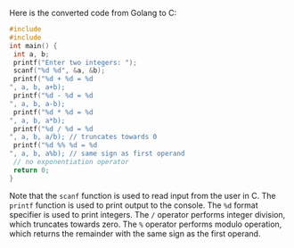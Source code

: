 Here is the converted code from Golang to C:
```c
#include 
#include 
int main() {
 int a, b;
 printf("Enter two integers: ");
 scanf("%d %d", &a, &b);
 printf("%d + %d = %d
", a, b, a+b);
 printf("%d - %d = %d
", a, b, a-b);
 printf("%d * %d = %d
", a, b, a*b);
 printf("%d / %d = %d
", a, b, a/b); // truncates towards 0
 printf("%d %% %d = %d
", a, b, a%b); // same sign as first operand
 // no exponentiation operator
 return 0;
}
```
Note that the `scanf` function is used to read input from the user in C. The `printf` function is used to print output to the console. The `%d` format specifier is used to print integers. The `/` operator performs integer division, which truncates towards zero. The `%` operator performs modulo operation, which returns the remainder with the same sign as the first operand.

